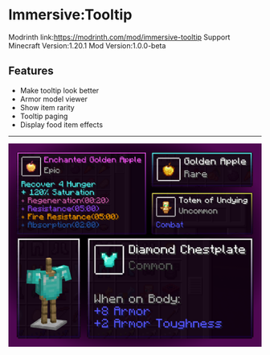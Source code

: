 # Immersive:Tooltip
Modrinth link:https://modrinth.com/mod/immersive-tooltip
Support Minecraft Version:1.20.1
Mod Version:1.0.0-beta
## Features
- Make tooltip look better
- Armor model viewer
- Show item rarity
- Tooltip paging
- Display food item effects
---
![thumb](thumb.png)
